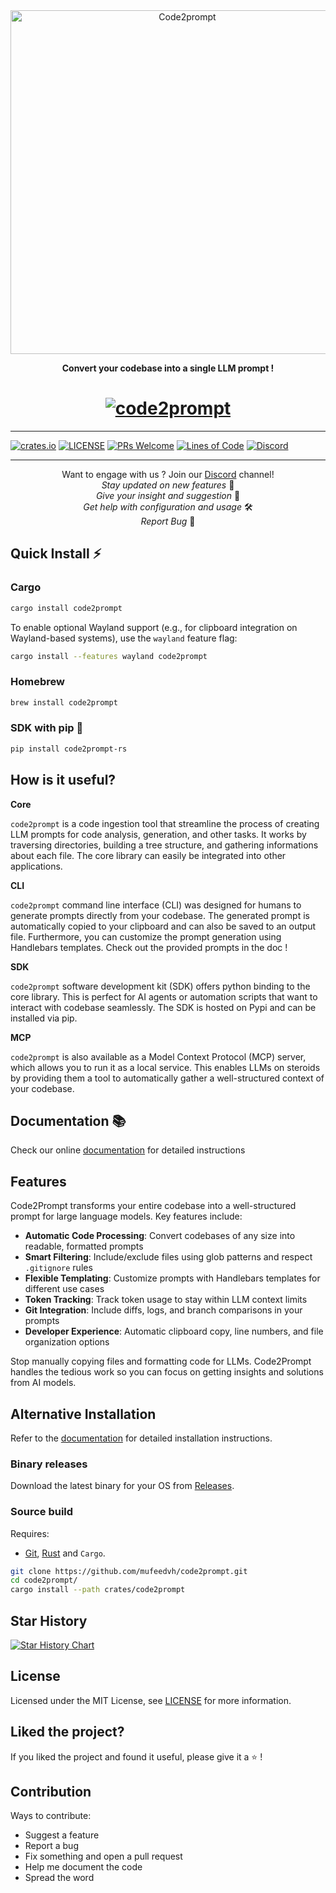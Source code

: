 <div align="center">
  <a href="https://code2prompt.dev">
  <img align="center" width="550px" src=".assets/logo_dark_v0.0.2.svg" alt="Code2prompt"/>
  </a>
  <p align="center">
  <b>Convert your codebase into a single LLM prompt !</b>
  </p>
</div>

<h1 align="center">
  <a href="https://code2prompt.dev"><img src=".assets/CLI.png" alt="code2prompt"></a>
</h1>

<hr />

[![crates.io](https://img.shields.io/crates/v/code2prompt.svg)](https://crates.io/crates/code2prompt)
[![LICENSE](https://img.shields.io/github/license/mufeedvh/code2prompt.svg#cache1)](https://github.com/mufeedvh/code2prompt/blob/master/LICENSE)
[![PRs Welcome](https://img.shields.io/badge/PRs-welcome-brightgreen.svg)](https://github.com/user/repo/pulls)
[![Lines of Code](https://tokei.rs/b1/github/mufeedvh/code2prompt)](https://github.com/mufeedvh/code2prompt)
[![Discord](https://img.shields.io/discord/1342336677905039451?logo=discord)](https://discord.com/invite/ZZyBbsHTwH)

<hr />

<p align="center">
  Want to engage with us ? Join our <a href="https://discord.com/invite/ZZyBbsHTwH">Discord</a> channel!<br>
  <i>Stay updated on new features</i> 📢<br>
  <i>Give your insight and suggestion</i> 💬<br>
  <i>Get help with configuration and usage</i> 🛠️<br>
  <i>Report Bug</i> 🐛<br>
</p>

## Quick Install ⚡

### Cargo 
```bash
cargo install code2prompt 
```

To enable optional Wayland support (e.g., for clipboard integration on Wayland-based systems), use the `wayland` feature flag:

```bash
cargo install --features wayland code2prompt
```

### Homebrew
```bash
brew install code2prompt
```

### SDK with pip 🐍

```bash
pip install code2prompt-rs
```

## How is it useful?

**Core**

`code2prompt` is a code ingestion tool that streamline the process of creating LLM prompts for code analysis, generation, and other tasks. It works by traversing directories, building a tree structure, and gathering informations about each file. The core library can easily be integrated into other applications.

**CLI**

`code2prompt` command line interface (CLI) was designed for humans to generate prompts directly from your codebase. The generated prompt is automatically copied to your clipboard and can also be saved to an output file. Furthermore, you can customize the prompt generation using Handlebars templates. Check out the provided prompts in the doc !

**SDK**

`code2prompt` software development kit (SDK) offers python binding to the core library. This is perfect for AI agents or automation scripts that want to interact with codebase seamlessly. The SDK is hosted on Pypi and can be installed via pip.

**MCP**

`code2prompt` is also available as a Model Context Protocol (MCP) server, which allows you to run it as a local service. This enables LLMs on steroids by providing them a tool to automatically gather a well-structured context of your codebase.

## Documentation 📚

Check our online [documentation](https://code2prompt.dev/docs/welcome/) for detailed instructions

## Features

Code2Prompt transforms your entire codebase into a well-structured prompt for large language models. Key features include:

- **Automatic Code Processing**: Convert codebases of any size into readable, formatted prompts
- **Smart Filtering**: Include/exclude files using glob patterns and respect `.gitignore` rules
- **Flexible Templating**: Customize prompts with Handlebars templates for different use cases
- **Token Tracking**: Track token usage to stay within LLM context limits
- **Git Integration**: Include diffs, logs, and branch comparisons in your prompts
- **Developer Experience**: Automatic clipboard copy, line numbers, and file organization options

Stop manually copying files and formatting code for LLMs. Code2Prompt handles the tedious work so you can focus on getting insights and solutions from AI models.

## Alternative Installation

Refer to the [documentation](https://code2prompt.dev/docs/how_to/install/) for detailed installation instructions.

### Binary releases

Download the latest binary for your OS from [Releases](https://github.com/mufeedvh/code2prompt/releases).

### Source build

Requires:

- [Git](https://git-scm.org/downloads), [Rust](https://rust-lang.org/tools/install) and `Cargo`.

```sh
git clone https://github.com/mufeedvh/code2prompt.git
cd code2prompt/
cargo install --path crates/code2prompt
```

## Star History

[![Star History Chart](https://api.star-history.com/svg?repos=mufeedvh/code2prompt&type=Date)](https://star-history.com/#mufeedvh/code2prompt&Date)

## License

Licensed under the MIT License, see <a href="https://github.com/mufeedvh/code2prompt/blob/master/LICENSE">LICENSE</a> for more information.

## Liked the project?

If you liked the project and found it useful, please give it a :star: !

## Contribution

Ways to contribute:

- Suggest a feature
- Report a bug
- Fix something and open a pull request
- Help me document the code
- Spread the word
